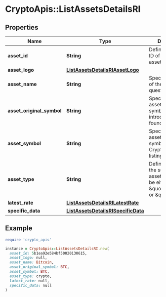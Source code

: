 # CryptoApis::ListAssetsDetailsRI

## Properties

| Name | Type | Description | Notes |
| ---- | ---- | ----------- | ----- |
| **asset_id** | **String** | Defines the unique ID of the specific asset. |  |
| **asset_logo** | [**ListAssetsDetailsRIAssetLogo**](ListAssetsDetailsRIAssetLogo.md) |  |  |
| **asset_name** | **String** | Specifies the name of the asset in question. |  |
| **asset_original_symbol** | **String** | Specifies the asset&#39;s original symbol as introduced by its founders. |  |
| **asset_symbol** | **String** | Specifies the asset&#39;s unique symbol in the Crypto APIs listings. |  |
| **asset_type** | **String** | Defines the type of the supported asset. This could be either \&quot;crypto\&quot; or \&quot;fiat\&quot;. |  |
| **latest_rate** | [**ListAssetsDetailsRILatestRate**](ListAssetsDetailsRILatestRate.md) |  |  |
| **specific_data** | [**ListAssetsDetailsRISpecificData**](ListAssetsDetailsRISpecificData.md) |  |  |

## Example

```ruby
require 'crypto_apis'

instance = CryptoApis::ListAssetsDetailsRI.new(
  asset_id: 5b1ea92e584bf50020130615,
  asset_logo: null,
  asset_name: Bitcoin,
  asset_original_symbol: BTC,
  asset_symbol: BTC,
  asset_type: crypto,
  latest_rate: null,
  specific_data: null
)
```


